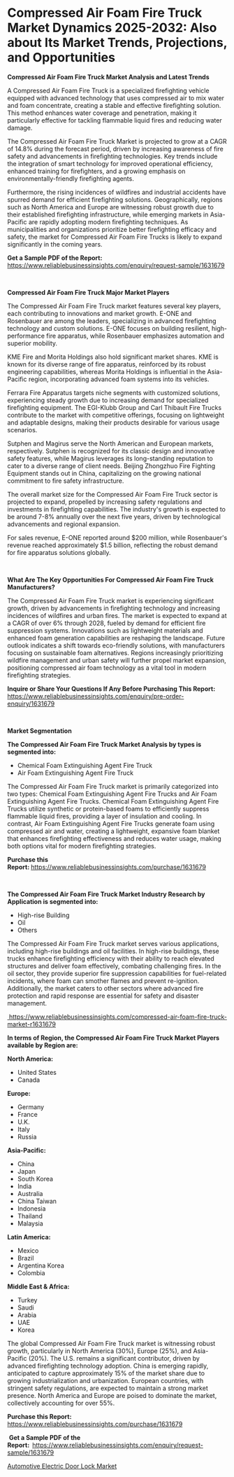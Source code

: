 <p><h1>Compressed Air Foam Fire Truck Market Dynamics 2025-2032: Also about Its Market Trends, Projections, and Opportunities</h1></p><p><strong>Compressed Air Foam Fire Truck Market Analysis and Latest Trends</strong></p>
<p><p>A Compressed Air Foam Fire Truck is a specialized firefighting vehicle equipped with advanced technology that uses compressed air to mix water and foam concentrate, creating a stable and effective firefighting solution. This method enhances water coverage and penetration, making it particularly effective for tackling flammable liquid fires and reducing water damage.</p><p>The Compressed Air Foam Fire Truck Market is projected to grow at a CAGR of 14.8% during the forecast period, driven by increasing awareness of fire safety and advancements in firefighting technologies. Key trends include the integration of smart technology for improved operational efficiency, enhanced training for firefighters, and a growing emphasis on environmentally-friendly firefighting agents.</p><p>Furthermore, the rising incidences of wildfires and industrial accidents have spurred demand for efficient firefighting solutions. Geographically, regions such as North America and Europe are witnessing robust growth due to their established firefighting infrastructure, while emerging markets in Asia-Pacific are rapidly adopting modern firefighting techniques. As municipalities and organizations prioritize better firefighting efficacy and safety, the market for Compressed Air Foam Fire Trucks is likely to expand significantly in the coming years.</p></p>
<p><strong>Get a Sample PDF of the Report:&nbsp;</strong> <a href="https://www.reliablebusinessinsights.com/enquiry/request-sample/1631679?utm_campaign=2268&utm_medium=2&utm_source=Github&utm_content=ia&utm_term=29032025&utm_id=compressed-air-foam-fire-truck">https://www.reliablebusinessinsights.com/enquiry/request-sample/1631679</a></p>
<p>&nbsp;</p>
<p><strong>Compressed Air Foam Fire Truck Major Market Players</strong></p>
<p><p>The Compressed Air Foam Fire Truck market features several key players, each contributing to innovations and market growth. E-ONE and Rosenbauer are among the leaders, specializing in advanced firefighting technology and custom solutions. E-ONE focuses on building resilient, high-performance fire apparatus, while Rosenbauer emphasizes automation and superior mobility.</p><p>KME Fire and Morita Holdings also hold significant market shares. KME is known for its diverse range of fire apparatus, reinforced by its robust engineering capabilities, whereas Morita Holdings is influential in the Asia-Pacific region, incorporating advanced foam systems into its vehicles.</p><p>Ferrara Fire Apparatus targets niche segments with customized solutions, experiencing steady growth due to increasing demand for specialized firefighting equipment. The EGI-Klubb Group and Carl Thibault Fire Trucks contribute to the market with competitive offerings, focusing on lightweight and adaptable designs, making their products desirable for various usage scenarios.</p><p>Sutphen and Magirus serve the North American and European markets, respectively. Sutphen is recognized for its classic design and innovative safety features, while Magirus leverages its long-standing reputation to cater to a diverse range of client needs. Beijing Zhongzhuo Fire Fighting Equipment stands out in China, capitalizing on the growing national commitment to fire safety infrastructure.</p><p>The overall market size for the Compressed Air Foam Fire Truck sector is projected to expand, propelled by increasing safety regulations and investments in firefighting capabilities. The industry's growth is expected to be around 7-8% annually over the next five years, driven by technological advancements and regional expansion.</p><p>For sales revenue, E-ONE reported around $200 million, while Rosenbauer's revenue reached approximately $1.5 billion, reflecting the robust demand for fire apparatus solutions globally.</p></p>
<p>&nbsp;</p>
<p><strong>What Are The Key Opportunities For Compressed Air Foam Fire Truck Manufacturers?</strong></p>
<p><p>The Compressed Air Foam Fire Truck market is experiencing significant growth, driven by advancements in firefighting technology and increasing incidences of wildfires and urban fires. The market is expected to expand at a CAGR of over 6% through 2028, fueled by demand for efficient fire suppression systems. Innovations such as lightweight materials and enhanced foam generation capabilities are reshaping the landscape. Future outlook indicates a shift towards eco-friendly solutions, with manufacturers focusing on sustainable foam alternatives. Regions increasingly prioritizing wildfire management and urban safety will further propel market expansion, positioning compressed air foam technology as a vital tool in modern firefighting strategies.</p></p>
<p><strong>Inquire or Share Your Questions If Any Before Purchasing This Report:</strong> <a href="https://www.reliablebusinessinsights.com/enquiry/pre-order-enquiry/1631679?utm_campaign=2268&utm_medium=2&utm_source=Github&utm_content=ia&utm_term=29032025&utm_id=compressed-air-foam-fire-truck">https://www.reliablebusinessinsights.com/enquiry/pre-order-enquiry/1631679</a></p>
<p>&nbsp;</p>
<p><strong>Market Segmentation</strong></p>
<p><strong>The Compressed Air Foam Fire Truck Market Analysis by types is segmented into:</strong></p>
<p><ul><li>Chemical Foam Extinguishing Agent Fire Truck</li><li>Air Foam Extinguishing Agent Fire Truck</li></ul></p>
<p><p>The Compressed Air Foam Fire Truck market is primarily categorized into two types: Chemical Foam Extinguishing Agent Fire Trucks and Air Foam Extinguishing Agent Fire Trucks. Chemical Foam Extinguishing Agent Fire Trucks utilize synthetic or protein-based foams to efficiently suppress flammable liquid fires, providing a layer of insulation and cooling. In contrast, Air Foam Extinguishing Agent Fire Trucks generate foam using compressed air and water, creating a lightweight, expansive foam blanket that enhances firefighting effectiveness and reduces water usage, making both options vital for modern firefighting strategies.</p></p>
<p><strong>Purchase this Report:&nbsp;</strong><a href="https://www.reliablebusinessinsights.com/purchase/1631679?utm_campaign=2268&utm_medium=2&utm_source=Github&utm_content=ia&utm_term=29032025&utm_id=compressed-air-foam-fire-truck">https://www.reliablebusinessinsights.com/purchase/1631679</a></p>
<p>&nbsp;</p>
<p><strong>The Compressed Air Foam Fire Truck Market Industry Research by Application is segmented into:</strong></p>
<p><ul><li>High-rise Building</li><li>Oil</li><li>Others</li></ul></p>
<p><p>The Compressed Air Foam Fire Truck market serves various applications, including high-rise buildings and oil facilities. In high-rise buildings, these trucks enhance firefighting efficiency with their ability to reach elevated structures and deliver foam effectively, combating challenging fires. In the oil sector, they provide superior fire suppression capabilities for fuel-related incidents, where foam can smother flames and prevent re-ignition. Additionally, the market caters to other sectors where advanced fire protection and rapid response are essential for safety and disaster management.</p></p>
<p><a href="https://www.reliablebusinessinsights.com/compressed-air-foam-fire-truck-market-r1631679?utm_campaign=2268&utm_medium=2&utm_source=Github&utm_content=ia&utm_term=29032025&utm_id=compressed-air-foam-fire-truck">&nbsp;https://www.reliablebusinessinsights.com/compressed-air-foam-fire-truck-market-r1631679</a></p>
<p><strong>In terms of Region, the Compressed Air Foam Fire Truck Market Players available by Region are:</strong></p>
<p>
    <p> <strong> North America: </strong>
        <ul>
            <li>United States</li>
            <li>Canada</li>
        </ul>
        </p> 
    <p> <strong> Europe: </strong>
        <ul>
            <li>Germany</li>
            <li>France</li>
            <li>U.K.</li>
            <li>Italy</li>
            <li>Russia</li>
        </ul>
        </p> 
    <p> <strong> Asia-Pacific: </strong>
        <ul>
            <li>China</li>
            <li>Japan</li>
            <li>South Korea</li>
            <li>India</li>
            <li>Australia</li>
            <li>China Taiwan</li>
            <li>Indonesia</li>
            <li>Thailand</li>
            <li>Malaysia</li>
        </ul>
        </p> 
    <p> <strong> Latin America: </strong>
        <ul>
            <li>Mexico</li>
            <li>Brazil</li>
            <li>Argentina Korea</li>
            <li>Colombia</li>
        </ul>
        </p> 
    <p> <strong> Middle East & Africa: </strong>
        <ul>
            <li>Turkey</li>
            <li>Saudi</li>
            <li>Arabia</li>
            <li>UAE</li>
            <li>Korea</li>
        </ul>
    </p>
    </p>
<p><p>The global Compressed Air Foam Fire Truck market is witnessing robust growth, particularly in North America (30%), Europe (25%), and Asia-Pacific (20%). The U.S. remains a significant contributor, driven by advanced firefighting technology adoption. China is emerging rapidly, anticipated to capture approximately 15% of the market share due to growing industrialization and urbanization. European countries, with stringent safety regulations, are expected to maintain a strong market presence. North America and Europe are poised to dominate the market, collectively accounting for over 55%.</p></p>
<p><strong>Purchase this Report: </strong><a href="https://www.reliablebusinessinsights.com/purchase/1631679?utm_campaign=2268&utm_medium=2&utm_source=Github&utm_content=ia&utm_term=29032025&utm_id=compressed-air-foam-fire-truck">https://www.reliablebusinessinsights.com/purchase/1631679</a></p>
<p>&nbsp;<strong>Get a Sample PDF of the Report:&nbsp;&nbsp;</strong><a href="https://www.reliablebusinessinsights.com/enquiry/request-sample/1631679?utm_campaign=2268&utm_medium=2&utm_source=Github&utm_content=ia&utm_term=29032025&utm_id=compressed-air-foam-fire-truck">https://www.reliablebusinessinsights.com/enquiry/request-sample/1631679</a></p>
<p><strong></strong></p>
<p><p><a href="https://github.com/rileymgdorcas/Market-Research-Report-List-1/blob/main/automotive-electric-door-lock-market.md?utm_campaign=2268&utm_medium=2&utm_source=Github&utm_content=ia&utm_term=29032025&utm_id=compressed-air-foam-fire-truck">Automotive Electric Door Lock Market</a></p></p>